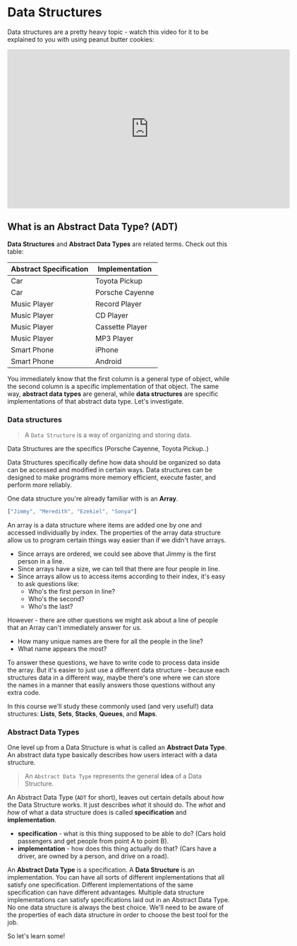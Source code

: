 # Data Structures

Data structures are a pretty heavy topic - watch this video for it to be explained to you with using peanut butter cookies:

<iframe src="http://fast.wistia.net/embed/iframe/g3bn4hck0w?seo=false" title="Wistia video player" allowtransparency="true" frameborder="0" scrolling="no" class="wistia_embed" name="wistia_embed" allowfullscreen mozallowfullscreen webkitallowfullscreen oallowfullscreen msallowfullscreen width="640" height="360"></iframe>

## What is an Abstract Data Type? (ADT)

**Data Structures** and **Abstract Data Types** are related terms. Check out this table:

| Abstract Specification | Implementation     |
|------------------------|--------------------|
| Car                    | Toyota Pickup      |
| Car                    | Porsche Cayenne    |
| Music Player           | Record Player      |
| Music Player           | CD Player          |
| Music Player           | Cassette Player    |
| Music Player           | MP3 Player         |
| Smart Phone            | iPhone             |
| Smart Phone            | Android            |

You immediately know that the first column is a general type of object, while the second column is a specific implementation of that object. The same way, **abstract data types** are general, while **data structures** are specific implementations of that abstract data type. Let's investigate.

### Data structures

> A `Data Structure` is a way of organizing and storing data.

Data Structures are the specifics (Porsche Cayenne, Toyota Pickup..)

Data Structures specifically define how data should be organized so data can
be accessed and modified in certain ways. Data structures can be designed to
make programs more memory efficient, execute faster, and perform more reliably.

One data structure you're already familiar with is an **Array**.

```js
["Jimmy", "Meredith", "Ezekiel", "Sonya"]
```

An array is a data structure where items are added one by one and accessed
individually by index. The properties of the array data structure allow us to
program certain things way easier than if we didn't have arrays.

* Since arrays are ordered, we could see above that Jimmy is the first person
  in a line.
* Since arrays have a size, we can tell that there are four people in line.
* Since arrays allow us to access items according to their index, it's easy
  to ask questions like:
  * Who's the first person in line?
  * Who's the second?
  * Who's the last?

However - there are other questions we might ask about a line of people that an Array
can't immediately answer for us.

* How many unique names are there for all the people in the line?
* What name appears the most?

To answer these questions, we have to write code to process data inside the array. But it's easier to just use a different data structure - because each structures data in a different way, maybe there's one where we can store the names in a manner that easily answers those questions without any extra code.

In this course we'll study these commonly used (and very useful!) data
structures: **Lists**, **Sets**, **Stacks**, **Queues**, and **Maps**.

### Abstract Data Types
One level up from a Data Structure is what is called an **Abstract Data Type**.
An abstract data type basically describes how users interact with a data
structure.

> An `Abstract Data Type` represents the general **idea** of a Data Structure.

An Abstract Data Type (`ADT` for short), leaves out certain details about *how*
the Data Structure works. It just describes *what* it should do. The *what* and
*how* of what a data structure does is called **specification** and
**implementation**.

* **specification** - what is this thing supposed to be able to do? (Cars hold passengers and get people from point A to point B).
* **implementation** - how does this thing actually do that? (Cars have a driver, are owned by a person, and drive on a road).

An **Abstract Data Type** is a specification. A **Data Structure** is an
implementation. You can have all sorts of different implementations that all
satisfy one specification. Different implementations of the same specification
can have different advantages. Multiple data structure implementations can satisfy specifications laid out
in an Abstract Data Type. No one data structure is always the best choice. We'll
need to be aware of the properties of each data structure in order to choose
the best tool for the job.

So let's learn some!
